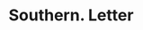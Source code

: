 ---
doi: 10.7916/D8GF25K9
date_other: '1880'
date_other_textual: 1880-1889
form: correspondence
genre:
- Letters (correspondence)
name:
- Southern
object_in_context_url: https://biggert.cul.columbia.edu/items/view/ave_biggert_00731
subject_hierarchical_geographic:
- St. Louis, Missouri, United States
subject_name:
- Southern
title: Southern. Letter
sort_title: Southern. Letter
call_number: ave_biggert_00731
coordinates:
- 38.62722222222222,-90.19777777777779
pid: ave_biggert_00731
identifiers: ave_biggert_00731
thumbnail: false
permalink: /biggert/ave_biggert_00731/
layout: iiif-image-page
---